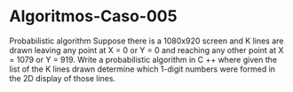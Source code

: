 # Algoritmos-Caso-005
Probabilistic algorithm
Suppose there is a 1080x920 screen and K lines are drawn leaving any point at X = 0 or Y = 0 and reaching any other point at X = 1079 or Y = 919.
Write a probabilistic algorithm in C ++ where given the list of the K lines drawn determine which 1-digit numbers were formed in the 2D display of those lines.
